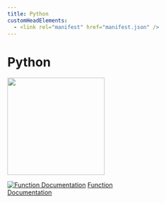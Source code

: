 ```yaml
---
title: Python
customHeadElements:
  - <link rel="manifest" href="manifest.json" />
---
```


<div className='docs_title'>
  <h1>Python</h1>
</div>


<div className='level2_main_image'>

  <img src="/img/CDPL/Python-logo.png" width="220px"/>

</div>

<div className='column_3_images'>

<div className='level_image_column'>

  <!-- [![What is Python?](/img/CDPL/what-is-icon.png)](/docs/CoDronePro_Lite/Python/What-is-Python)
  [What is Python?](/docs/CoDronePro_Lite/Python/What-is-Python)   -->

  <!-- [![Setup and Installation](/img/CDPL/set-up.png)](/docs/CoDronePro_Lite/Python/Setup-and-Installation)
  [Setup and Installation](/docs/CoDronePro_Lite/Python/Setup-and-Installation) -->

  <!-- [![Update Library](/img/CDPL/python-update-icon.png)](/docs/CoDronePro_Lite/Python/Update-Library)
  [Update Library](/docs/CoDronePro_Lite/Python/Update-Library) -->


</div>

</div>

<div className='column_2_images'>

<div className='level_image_column'>

  [![Function Documentation](/img/CDPL/doc-app.png)](/docs/CoDronePro_Lite/Python/Function-Documentation)
  [Function<br />Documentation](/docs/CoDronePro_Lite/Python/Function-Documentation)

  <!-- [![Python Changelog](/img/CDPL/doc-app.png)](/docs/CoDronePro_Lite/Python/Python-Changelog)
  [Python Changelog](/docs/CoDronePro_Lite/Python/Python-Changelog) -->

</div>

<div id='blank'></div>

</div>